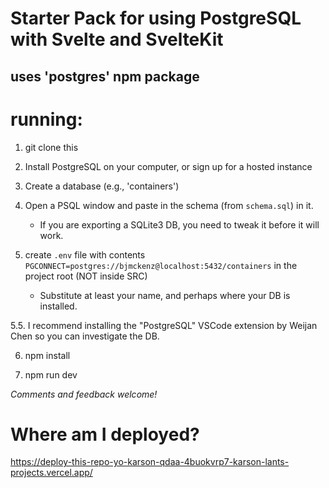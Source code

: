 # Starter Pack for using PostgreSQL with Svelte and SvelteKit

## uses 'postgres' npm package

# running:

1. git clone this

2. Install PostgreSQL on your computer, or sign up for a hosted instance

3. Create a database (e.g., 'containers')

4. Open a PSQL window and paste in the schema (from `schema.sql`) in it.

   - If you are exporting a SQLite3 DB, you need to tweak it before it will work.

5. create `.env` file with contents `PGCONNECT=postgres://bjmckenz@localhost:5432/containers` in the project root (NOT inside SRC)
   - Substitute at least your name, and perhaps where your DB is installed.

5.5. I recommend installing the "PostgreSQL" VSCode extension by Weijan Chen so you can investigate the DB.

6. npm install

7. npm run dev

_Comments and feedback welcome!_

# Where am I deployed?

<https://deploy-this-repo-yo-karson-qdaa-4buokvrp7-karson-lants-projects.vercel.app/>

